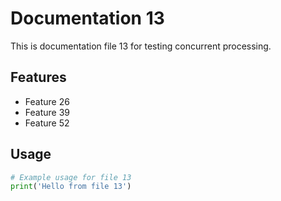# Documentation 13

This is documentation file 13 for testing concurrent processing.

## Features
- Feature 26
- Feature 39
- Feature 52

## Usage
```python
# Example usage for file 13
print('Hello from file 13')
```